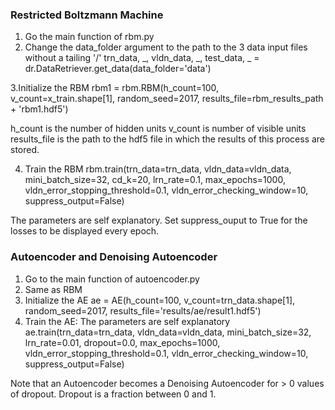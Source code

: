 ### Restricted Boltzmann Machine

1. Go the main function of rbm.py
2. Change the data_folder argument to the path to the 3 data input files without a tailing '/'
trn_data, _, vldn_data, _, test_data, _ = dr.DataRetriever.get_data(data_folder='data')

3.Initialize the RBM
rbm1 = rbm.RBM(h_count=100, v_count=x_train.shape[1], random_seed=2017, results_file=rbm_results_path + 'rbm1.hdf5')

h_count is the number of hidden units
v_count is number of visible units
results_file is the path to the hdf5 file in which the results of this process are stored.

4. Train the RBM
    rbm.train(trn_data=trn_data,
              vldn_data=vldn_data,
              mini_batch_size=32,
              cd_k=20,
              lrn_rate=0.1,
              max_epochs=1000,
              vldn_error_stopping_threshold=0.1,
              vldn_error_checking_window=10,
              suppress_output=False)

The parameters are self explanatory. Set suppress_ouput to True for the losses to be displayed every epoch.
               
### Autoencoder and Denoising Autoencoder
1. Go to the main function of autoencoder.py
2. Same as RBM
3. Initialize the AE
ae = AE(h_count=100, v_count=trn_data.shape[1], random_seed=2017, results_file='results/ae/result1.hdf5')
4. Train the AE: The parameters are self explanatory
    ae.train(trn_data=trn_data,
             vldn_data=vldn_data,
             mini_batch_size=32,
             lrn_rate=0.01,
             dropout=0.0,
             max_epochs=1000,
             vldn_error_stopping_threshold=0.1,
             vldn_error_checking_window=10,
             suppress_output=False)

Note that an Autoencoder becomes a Denoising Autoencoder for > 0 values of dropout. Dropout is a fraction between 0 and 1.
